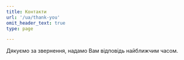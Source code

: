 ```yaml
---
title: Контакти
url: '/ua/thank-you'
omit_header_text: true
type: page

---
```


Дякуємо за звернення, надамо Вам відповідь найближчим часом.
